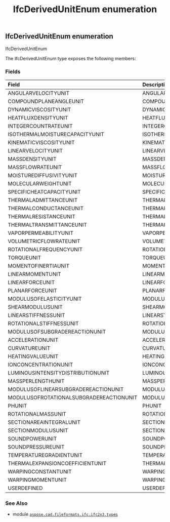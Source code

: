﻿---
title: IfcDerivedUnitEnum enumeration
second_title: Aspose.CAD for Python via .NET API References
description: 
type: docs
weight: 2030
url: /python-net/aspose.cad.fileformats.ifc.ifc2x3.types/ifcderivedunitenum/
is_root: false
---

## IfcDerivedUnitEnum enumeration

IfcDerivedUnitEnum



The IfcDerivedUnitEnum type exposes the following members:

### Fields
| Field | Description |
| :- | :- |
| ANGULARVELOCITYUNIT | ANGULARVELOCITYUNIT |
| COMPOUNDPLANEANGLEUNIT | COMPOUNDPLANEANGLEUNIT |
| DYNAMICVISCOSITYUNIT | DYNAMICVISCOSITYUNIT |
| HEATFLUXDENSITYUNIT | HEATFLUXDENSITYUNIT |
| INTEGERCOUNTRATEUNIT | INTEGERCOUNTRATEUNIT |
| ISOTHERMALMOISTURECAPACITYUNIT | ISOTHERMALMOISTURECAPACITYUNIT |
| KINEMATICVISCOSITYUNIT | KINEMATICVISCOSITYUNIT |
| LINEARVELOCITYUNIT | LINEARVELOCITYUNIT |
| MASSDENSITYUNIT | MASSDENSITYUNIT |
| MASSFLOWRATEUNIT | MASSFLOWRATEUNIT |
| MOISTUREDIFFUSIVITYUNIT | MOISTUREDIFFUSIVITYUNIT |
| MOLECULARWEIGHTUNIT | MOLECULARWEIGHTUNIT |
| SPECIFICHEATCAPACITYUNIT | SPECIFICHEATCAPACITYUNIT |
| THERMALADMITTANCEUNIT | THERMALADMITTANCEUNIT |
| THERMALCONDUCTANCEUNIT | THERMALCONDUCTANCEUNIT |
| THERMALRESISTANCEUNIT | THERMALRESISTANCEUNIT |
| THERMALTRANSMITTANCEUNIT | THERMALTRANSMITTANCEUNIT |
| VAPORPERMEABILITYUNIT | VAPORPERMEABILITYUNIT |
| VOLUMETRICFLOWRATEUNIT | VOLUMETRICFLOWRATEUNIT |
| ROTATIONALFREQUENCYUNIT | ROTATIONALFREQUENCYUNIT |
| TORQUEUNIT | TORQUEUNIT |
| MOMENTOFINERTIAUNIT | MOMENTOFINERTIAUNIT |
| LINEARMOMENTUNIT | LINEARMOMENTUNIT |
| LINEARFORCEUNIT | LINEARFORCEUNIT |
| PLANARFORCEUNIT | PLANARFORCEUNIT |
| MODULUSOFELASTICITYUNIT | MODULUSOFELASTICITYUNIT |
| SHEARMODULUSUNIT | SHEARMODULUSUNIT |
| LINEARSTIFFNESSUNIT | LINEARSTIFFNESSUNIT |
| ROTATIONALSTIFFNESSUNIT | ROTATIONALSTIFFNESSUNIT |
| MODULUSOFSUBGRADEREACTIONUNIT | MODULUSOFSUBGRADEREACTIONUNIT |
| ACCELERATIONUNIT | ACCELERATIONUNIT |
| CURVATUREUNIT | CURVATUREUNIT |
| HEATINGVALUEUNIT | HEATINGVALUEUNIT |
| IONCONCENTRATIONUNIT | IONCONCENTRATIONUNIT |
| LUMINOUSINTENSITYDISTRIBUTIONUNIT | LUMINOUSINTENSITYDISTRIBUTIONUNIT |
| MASSPERLENGTHUNIT | MASSPERLENGTHUNIT |
| MODULUSOFLINEARSUBGRADEREACTIONUNIT | MODULUSOFLINEARSUBGRADEREACTIONUNIT |
| MODULUSOFROTATIONALSUBGRADEREACTIONUNIT | MODULUSOFROTATIONALSUBGRADEREACTIONUNIT |
| PHUNIT | PHUNIT |
| ROTATIONALMASSUNIT | ROTATIONALMASSUNIT |
| SECTIONAREAINTEGRALUNIT | SECTIONAREAINTEGRALUNIT |
| SECTIONMODULUSUNIT | SECTIONMODULUSUNIT |
| SOUNDPOWERUNIT | SOUNDPOWERUNIT |
| SOUNDPRESSUREUNIT | SOUNDPRESSUREUNIT |
| TEMPERATUREGRADIENTUNIT | TEMPERATUREGRADIENTUNIT |
| THERMALEXPANSIONCOEFFICIENTUNIT | THERMALEXPANSIONCOEFFICIENTUNIT |
| WARPINGCONSTANTUNIT | WARPINGCONSTANTUNIT |
| WARPINGMOMENTUNIT | WARPINGMOMENTUNIT |
| USERDEFINED | USERDEFINED |



### See Also
* module [`aspose.cad.fileformats.ifc.ifc2x3.types`](..)
